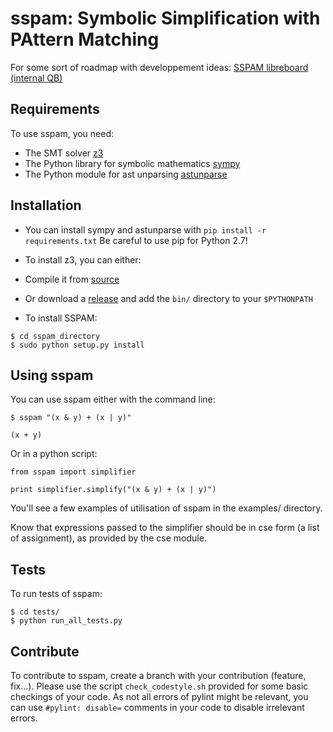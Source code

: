 sspam: Symbolic Simplification with PAttern Matching
====================================================

For some sort of roadmap with developpement ideas:
[SSPAM libreboard (internal QB)](http://libreboard.dmz.qb/b/w5JbCyxXdciWN8rGQ/sspam)


Requirements
------------
To use sspam, you need:

* The SMT solver [z3](https://github.com/Z3Prover/z3)
* The Python library for symbolic mathematics [sympy](http://www.sympy.org/fr/index.html)
* The Python module for ast unparsing [astunparse](https://github.com/simonpercivall/astunparse)


Installation
------------

* You can install sympy and astunparse with `pip install -r requirements.txt`
  Be careful to use pip for Python 2.7!

* To install z3, you can either:
 * Compile it from [source](https://github.com/Z3Prover/z3)
 * Or download a [release](https://github.com/Z3Prover/z3/releases) and
  add the `bin/` directory to your `$PYTHONPATH`

* To install SSPAM:

```
$ cd sspam_directory
$ sudo python setup.py install
```

Using sspam
------------

You can use sspam either with the command line:

```
$ sspam "(x & y) + (x | y)"

(x + y)

```

Or in a python script:

```
from sspam import simplifier

print simplifier.simplify("(x & y) + (x | y)")
```

You'll see a few examples of utilisation of sspam in the examples/
directory.

Know that expressions passed to the simplifier should be in
cse form (a list of assignment), as provided by the cse module.


Tests
-----

To run tests of sspam:

```
$ cd tests/
$ python run_all_tests.py
```


Contribute
----------

To contribute to sspam, create a branch with your contribution
(feature, fix...). Please use the script `check_codestyle.sh` provided
for some basic checkings of your code. As not all errors of pylint
might be relevant, you can use `#pylint: disable=` comments in your
code to disable irrelevant errors.